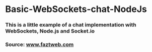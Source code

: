 # Basic-WebSockets-chat-NodeJs
### This is a little example of a chat implementation with WebSockets, Node.js and Socket.io

### Source: www.faztweb.com